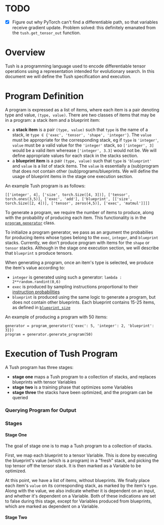 # TODO
- [x] Figure out why PyTorch can't find a differentiable path, so that variables receive gradient update. Problem solved: this definitely  emanated from the `tush.get_tensor_out` function.


# Overview
Tush is a programming language used to encode differentiable tensor operations using a representation intended for evolutionary search. In this document we will define the Tush specification and execution.


# Program Definition
A program is expressed as a list of items, where each item is a pair denoting type and value, ```(type, value)```. There are two classes of items that may be in a program: a stack item and a blueprint item:
- a **stack item** is a pair ```(type, value)``` such that `type` is the name of a stack, ie `type ∈ {'exec', 'tensor', 'shape', 'integer'}`. The `value` must be appropriate for the corresponding stack, eg if `type` is `'integer'`, `value` must be a valid value for the `'integer'` stack, so ```['integer', 3]``` would be a valid item wherease ```['integer', 3.3]``` would not be. We will define appropriate values for each stack in the stacks section.
- a **blueprint item** is a pair `(type, value)` such that `type` is `'blueprint'` and `value` is a list of stack items. The `value` is essentially a (sub)program that does not contain other (sub)programs/blueprints. We will define the usage of blueprint items in the stage one execution section.


An example Tush program is as follows:

```
[['integer', 4], ['size', torch.Size([4, 3])], ['tensor', torch.ones(3,5)], ['exec', 'add'], ['blueprint', [['size', torch.Size([2, 4])], ['tensor', zeros(4,5)], ['exec', 'matmul']]]]
```



To generate a program, we require the number of items to produce, along with the probability of producing each item. This functionality is in the [`program_generator`](https://github.com/julianoks/Tush/blob/master/programmer.py#L4) class.

To initialize a program generator, we pass as an argument the probabilies for producing items whose types belong to the `exec`, `integer`, and `blueprint` stacks. Currently, we don't produce program with items for the `shape` or `tensor` stacks. Although in the stage one execution section, we will describe that `blueprint` s produce tensors.


When generating a program, once an item's type is selected, we produce the item's value according to:
- `integer` is generated using such a generator: ```lambda : 2**random.randint(0,6)```
- `exec` is produced by sampling instructions proportional to their [instruction probabilities](https://github.com/julianoks/Tush/blob/master/instructions.py#L124)
- `blueprint` is produced using the same logic to generate a program, but does not contain other blueprints. Each blueprint contains 15-25 items, as defined in [`blueprint_size`](https://github.com/julianoks/Tush/blob/master/programmer.py#L10)


An example of producing a program with 50 items:
```
generator = program_generator({'exec': 5, 'integer': 2, 'blueprint': 3}})
program = generator.generate_program(50)
```


# Execution of Tush Program
A Tush program has three stages:
- **stage one** maps a Tush program to a collection of stacks, and replaces blueprints with tensor Variables
- **stage two** is a training phase that optimizes some Variables
- **stage three** the stacks have been optimized, and the program can be queried

### Querying Program for Output


### Stages

#### Stage One
The goal of stage one is to map a Tush program to a collection of stacks.

First, we map each blueprint to a tensor Variable. This is done by executing the blueprint's value (which is a program) in a "fresh" stack, and picking the top tensor off the tensor stack. It is then marked as a Variable to be optimized.

At this point, we have a list of items, without blueprints. We finally place each item's `value` on its corresponding stack, as marked by the item's `type`. Along with the value, we also indicate whether it is dependent on an input, and whether it's dependent on a Variable. Both of these indications are set to false during this stage, except for Variables produced from blueprints, which are marked as dependent on a Variable.

#### Stage Two